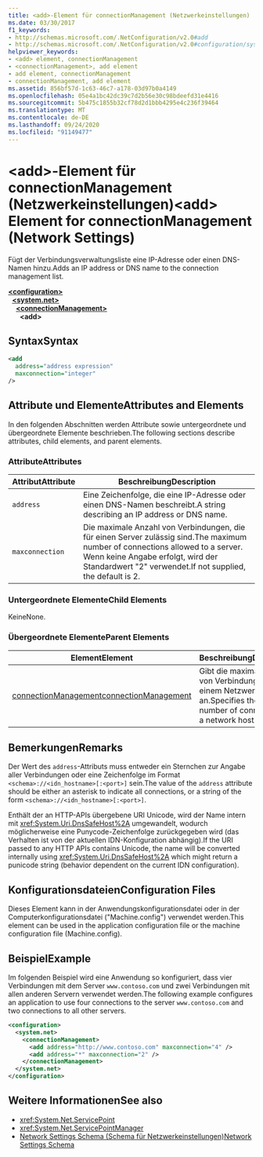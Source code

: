 ```yaml
---
title: <add>-Element für connectionManagement (Netzwerkeinstellungen)
ms.date: 03/30/2017
f1_keywords:
- http://schemas.microsoft.com/.NetConfiguration/v2.0#add
- http://schemas.microsoft.com/.NetConfiguration/v2.0#configuration/system.net/connectionManagement/add
helpviewer_keywords:
- <add> element, connectionManagement
- <connectionManagement>, add element
- add element, connectionManagement
- connectionManagement, add element
ms.assetid: 856bf57d-1c63-46c7-a178-03d97b0a4149
ms.openlocfilehash: 05e4a1bc42dc39c7d2b56e30c98bdeefd31e4416
ms.sourcegitcommit: 5b475c1855b32cf78d2d1bbb4295e4c236f39464
ms.translationtype: MT
ms.contentlocale: de-DE
ms.lasthandoff: 09/24/2020
ms.locfileid: "91149477"
---
```

# <a name="add-element-for-connectionmanagement-network-settings"></a><span data-ttu-id="128c3-102">\<add>-Element für connectionManagement (Netzwerkeinstellungen)</span><span class="sxs-lookup"><span data-stu-id="128c3-102">\<add> Element for connectionManagement (Network Settings)</span></span>

<span data-ttu-id="128c3-103">Fügt der Verbindungsverwaltungsliste eine IP-Adresse oder einen DNS-Namen hinzu.</span><span class="sxs-lookup"><span data-stu-id="128c3-103">Adds an IP address or DNS name to the connection management list.</span></span>  

[**\<configuration>**](../configuration-element.md)\
&nbsp;&nbsp;[**\<system.net>**](system-net-element-network-settings.md)\
&nbsp;&nbsp;&nbsp;&nbsp;[**\<connectionManagement>**](connectionmanagement-element-network-settings.md)\
&nbsp;&nbsp;&nbsp;&nbsp;&nbsp;&nbsp;**\<add>**

## <a name="syntax"></a><span data-ttu-id="128c3-104">Syntax</span><span class="sxs-lookup"><span data-stu-id="128c3-104">Syntax</span></span>  
  
```xml  
<add
  address="address expression"
  maxconnection="integer"
/>  
```  
  
## <a name="attributes-and-elements"></a><span data-ttu-id="128c3-105">Attribute und Elemente</span><span class="sxs-lookup"><span data-stu-id="128c3-105">Attributes and Elements</span></span>  

 <span data-ttu-id="128c3-106">In den folgenden Abschnitten werden Attribute sowie untergeordnete und übergeordnete Elemente beschrieben.</span><span class="sxs-lookup"><span data-stu-id="128c3-106">The following sections describe attributes, child elements, and parent elements.</span></span>  
  
### <a name="attributes"></a><span data-ttu-id="128c3-107">Attribute</span><span class="sxs-lookup"><span data-stu-id="128c3-107">Attributes</span></span>  
  
|<span data-ttu-id="128c3-108">**Attribut**</span><span class="sxs-lookup"><span data-stu-id="128c3-108">**Attribute**</span></span>|<span data-ttu-id="128c3-109">**Beschreibung**</span><span class="sxs-lookup"><span data-stu-id="128c3-109">**Description**</span></span>|  
|-------------------|---------------------|  
|`address`|<span data-ttu-id="128c3-110">Eine Zeichenfolge, die eine IP-Adresse oder einen DNS-Namen beschreibt.</span><span class="sxs-lookup"><span data-stu-id="128c3-110">A string describing an IP address or DNS name.</span></span>|  
|`maxconnection`|<span data-ttu-id="128c3-111">Die maximale Anzahl von Verbindungen, die für einen Server zulässig sind.</span><span class="sxs-lookup"><span data-stu-id="128c3-111">The maximum number of connections allowed to a server.</span></span> <span data-ttu-id="128c3-112">Wenn keine Angabe erfolgt, wird der Standardwert "2" verwendet.</span><span class="sxs-lookup"><span data-stu-id="128c3-112">If not supplied, the default is 2.</span></span>|  
  
### <a name="child-elements"></a><span data-ttu-id="128c3-113">Untergeordnete Elemente</span><span class="sxs-lookup"><span data-stu-id="128c3-113">Child Elements</span></span>  

 <span data-ttu-id="128c3-114">Keine</span><span class="sxs-lookup"><span data-stu-id="128c3-114">None.</span></span>  
  
### <a name="parent-elements"></a><span data-ttu-id="128c3-115">Übergeordnete Elemente</span><span class="sxs-lookup"><span data-stu-id="128c3-115">Parent Elements</span></span>  
  
|<span data-ttu-id="128c3-116">**Element**</span><span class="sxs-lookup"><span data-stu-id="128c3-116">**Element**</span></span>|<span data-ttu-id="128c3-117">**Beschreibung**</span><span class="sxs-lookup"><span data-stu-id="128c3-117">**Description**</span></span>|  
|-----------------|---------------------|  
|[<span data-ttu-id="128c3-118">connectionManagement</span><span class="sxs-lookup"><span data-stu-id="128c3-118">connectionManagement</span></span>](connectionmanagement-element-network-settings.md)|<span data-ttu-id="128c3-119">Gibt die maximale Anzahl von Verbindungen mit einem Netzwerkhost an.</span><span class="sxs-lookup"><span data-stu-id="128c3-119">Specifies the maximum number of connections to a network host.</span></span>|  
  
## <a name="remarks"></a><span data-ttu-id="128c3-120">Bemerkungen</span><span class="sxs-lookup"><span data-stu-id="128c3-120">Remarks</span></span>  

 <span data-ttu-id="128c3-121">Der Wert des `address`-Attributs muss entweder ein Sternchen zur Angabe aller Verbindungen oder eine Zeichenfolge im Format `<schema>://<idn_hostname>[:<port>]` sein.</span><span class="sxs-lookup"><span data-stu-id="128c3-121">The value of the `address` attribute should be either an asterisk to indicate all connections, or a string of the form `<schema>://<idn_hostname>[:<port>]`.</span></span>  
  
 <span data-ttu-id="128c3-122">Enthält der an HTTP-APIs übergebene URI Unicode, wird der Name intern mit <xref:System.Uri.DnsSafeHost%2A> umgewandelt, wodurch möglicherweise eine Punycode-Zeichenfolge zurückgegeben wird (das Verhalten ist von der aktuellen IDN-Konfiguration abhängig).</span><span class="sxs-lookup"><span data-stu-id="128c3-122">If the URI passed to any HTTP APIs contains Unicode, the name will be converted internally using <xref:System.Uri.DnsSafeHost%2A> which might return a punicode string (behavior dependent on the current IDN configuration).</span></span>  
  
## <a name="configuration-files"></a><span data-ttu-id="128c3-123">Konfigurationsdateien</span><span class="sxs-lookup"><span data-stu-id="128c3-123">Configuration Files</span></span>  

 <span data-ttu-id="128c3-124">Dieses Element kann in der Anwendungskonfigurationsdatei oder in der Computerkonfigurationsdatei ("Machine.config") verwendet werden.</span><span class="sxs-lookup"><span data-stu-id="128c3-124">This element can be used in the application configuration file or the machine configuration file (Machine.config).</span></span>  
  
## <a name="example"></a><span data-ttu-id="128c3-125">Beispiel</span><span class="sxs-lookup"><span data-stu-id="128c3-125">Example</span></span>  

 <span data-ttu-id="128c3-126">Im folgenden Beispiel wird eine Anwendung so konfiguriert, dass vier Verbindungen mit dem Server `www.contoso.com` und zwei Verbindungen mit allen anderen Servern verwendet werden.</span><span class="sxs-lookup"><span data-stu-id="128c3-126">The following example configures an application to use four connections to the server `www.contoso.com` and two connections to all other servers.</span></span>  
  
```xml  
<configuration>  
  <system.net>  
    <connectionManagement>  
      <add address="http://www.contoso.com" maxconnection="4" />  
      <add address="*" maxconnection="2" />  
    </connectionManagement>  
  </system.net>  
</configuration>  
```  
  
## <a name="see-also"></a><span data-ttu-id="128c3-127">Weitere Informationen</span><span class="sxs-lookup"><span data-stu-id="128c3-127">See also</span></span>

- <xref:System.Net.ServicePoint>
- <xref:System.Net.ServicePointManager>
- [<span data-ttu-id="128c3-128">Network Settings Schema (Schema für Netzwerkeinstellungen)</span><span class="sxs-lookup"><span data-stu-id="128c3-128">Network Settings Schema</span></span>](index.md)
